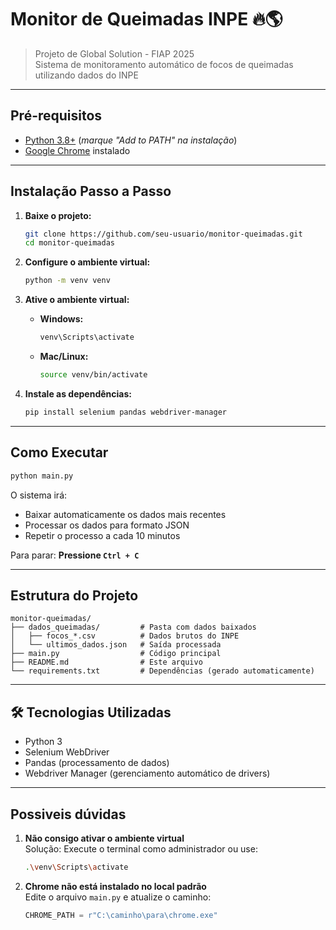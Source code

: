 
# Monitor de Queimadas INPE 🔥🌎

> Projeto de Global Solution - FIAP 2025  
> Sistema de monitoramento automático de focos de queimadas utilizando dados do INPE

---

##  Pré-requisitos

- [Python 3.8+](https://www.python.org/downloads/) (*marque "Add to PATH" na instalação*)  
- [Google Chrome](https://www.google.com/chrome/) instalado  

---

##  Instalação Passo a Passo

1. **Baixe o projeto:**

   ```bash
   git clone https://github.com/seu-usuario/monitor-queimadas.git
   cd monitor-queimadas
   ```

2. **Configure o ambiente virtual:**

   ```bash
   python -m venv venv
   ```

3. **Ative o ambiente virtual:**

   - **Windows:**
     ```bash
     venv\Scripts\activate
     ```

   - **Mac/Linux:**
     ```bash
     source venv/bin/activate
     ```

4. **Instale as dependências:**

   ```bash
   pip install selenium pandas webdriver-manager
   ```

---

##  Como Executar

```bash
python main.py
```

O sistema irá:

- Baixar automaticamente os dados mais recentes  
- Processar os dados para formato JSON  
- Repetir o processo a cada 10 minutos  

Para parar: **Pressione `Ctrl + C`**

---

##  Estrutura do Projeto

```
monitor-queimadas/
├── dados_queimadas/         # Pasta com dados baixados
│   ├── focos_*.csv          # Dados brutos do INPE
│   └── ultimos_dados.json   # Saída processada
├── main.py                  # Código principal
├── README.md                # Este arquivo
└── requirements.txt         # Dependências (gerado automaticamente)
```

---

## 🛠 Tecnologias Utilizadas

- Python 3  
- Selenium WebDriver  
- Pandas (processamento de dados)  
- Webdriver Manager (gerenciamento automático de drivers)  

---

##  Possiveis dúvidas

1. **Não consigo ativar o ambiente virtual**  
   Solução: Execute o terminal como administrador ou use:

   ```bash
   .\venv\Scripts\activate
   ```

2. **Chrome não está instalado no local padrão**  
   Edite o arquivo `main.py` e atualize o caminho:

   ```python
   CHROME_PATH = r"C:\caminho\para\chrome.exe"
   ```
